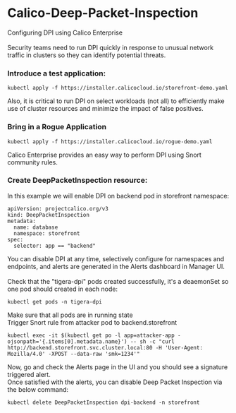 # Calico-Deep-Packet-Inspection
Configuring DPI using Calico Enterprise<br/>
<br/>
Security teams need to run DPI quickly in response to unusual network traffic in clusters so they can identify potential threats. 
<br/>
### Introduce a test application:
```
kubectl apply -f https://installer.calicocloud.io/storefront-demo.yaml
```

Also, it is critical to run DPI on select workloads (not all) to efficiently make use of cluster resources and minimize the impact of false positives.
<br/>
### Bring in a Rogue Application
```
kubectl apply -f https://installer.calicocloud.io/rogue-demo.yaml
```

Calico Enterprise provides an easy way to perform DPI using Snort community rules.<br/>

### Create DeepPacketInspection resource: 
In this example we will enable DPI on backend pod in storefront namespace:

```
apiVersion: projectcalico.org/v3
kind: DeepPacketInspection
metadata:
  name: database
  namespace: storefront
spec:
  selector: app == "backend"
```

You can disable DPI at any time, selectively configure for namespaces and endpoints, and alerts are generated in the Alerts dashboard in Manager UI. <br/>
<br/>
Check that the "tigera-dpi" pods created successfully, it's a deaemonSet so one pod should created in each node:

```
kubectl get pods -n tigera-dpi
```

Make sure that all pods are in running state <br/>
Trigger Snort rule from attacker pod to backend.storefront

```
kubectl exec -it $(kubectl get po -l app=attacker-app -ojsonpath='{.items[0].metadata.name}') -- sh -c "curl http://backend.storefront.svc.cluster.local:80 -H 'User-Agent: Mozilla/4.0' -XPOST --data-raw 'smk=1234'"
```

Now, go and check the Alerts page in the UI and you should see a signature triggered alert. <br/>
Once satisfied with the alerts, you can disable Deep Packet Inspection via the below command:
```
kubectl delete DeepPacketInspection dpi-backend -n storefront 
```

